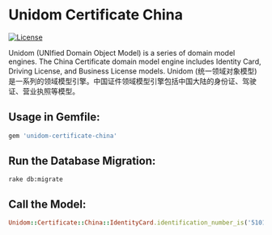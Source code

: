 # Unidom Certificate China

[![License](https://img.shields.io/badge/license-MIT-green.svg)](http://opensource.org/licenses/MIT)

Unidom (UNIfied Domain Object Model) is a series of domain model engines. The China Certificate domain model engine includes Identity Card, Driving License, and Business License models.
Unidom (统一领域对象模型)是一系列的领域模型引擎。中国证件领域模型引擎包括中国大陆的身份证、驾驶证、营业执照等模型。

## Usage in Gemfile:
```ruby
gem 'unidom-certificate-china'
```

## Run the Database Migration:
```shell
rake db:migrate
```

## Call the Model:
```ruby
Unidom::Certificate::China::IdentityCard.identification_number_is('51010519801231123X').first
```
